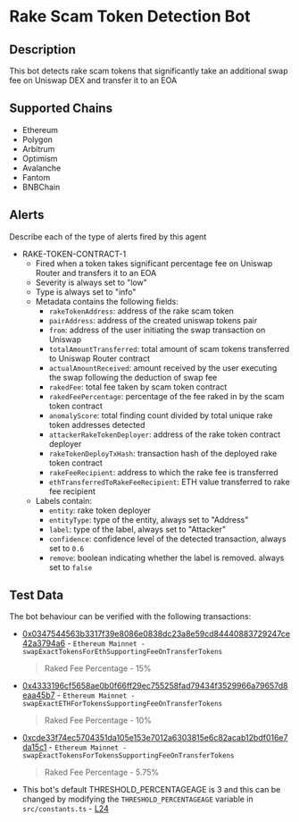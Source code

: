 # Rake Scam Token Detection Bot

## Description

This bot detects rake scam tokens that significantly take an additional swap fee on Uniswap DEX and transfer it to an EOA

## Supported Chains

- Ethereum
- Polygon
- Arbitrum
- Optimism
- Avalanche
- Fantom
- BNBChain

## Alerts

Describe each of the type of alerts fired by this agent

- RAKE-TOKEN-CONTRACT-1
  - Fired when a token takes significant percentage fee on Uniswap Router and transfers it to an EOA
  - Severity is always set to "low" 
  - Type is always set to "info"
  - Metadata contains the following fields: 
    - `rakeTokenAddress`: address of the rake scam token
    - `pairAddress`: address of the created uniswap tokens pair
    - `from`: address of the user initiating the swap transaction on Uniswap
    - `totalAmountTransferred`: total amount of scam tokens transferred to Uniswap Router contract
    - `actualAmountReceived`: amount received by the user executing the swap following the deduction of swap fee
    - `rakedFee`: total fee taken by scam token contract
    - `rakedFeePercentage`: percentage of the fee raked in by the scam token contract
    - `anomalyScore`: total finding count divided by total unique rake token addresses detected
    - `attackerRakeTokenDeployer`: address of the rake token contract deployer
    - `rakeTokenDeployTxHash`: transaction hash of the deployed rake token contract
    - `rakeFeeRecipient`: address to which the rake fee is transferred
    - `ethTransferredToRakeFeeRecipient`: ETH value transferred to rake fee recipient
  - Labels contain:
    - `entity`: rake token deployer 
    - `entityType`: type of the entity, always set to "Address"
    - `label`: type of the label, always set to "Attacker"
    - `confidence`: confidence level of the detected transaction, always set to `0.6`
    - `remove`: boolean indicating whether the label is removed. always set to `false`

## Test Data

The bot behaviour can be verified with the following transactions:
- [0x0347544563b3317f39e8086e0838dc23a8e59cd84440883729247ce42a3794a6](https://etherscan.io/tx/0x0347544563b3317f39e8086e0838dc23a8e59cd84440883729247ce42a3794a6) - 
`Ethereum Mainnet - swapExactTokensForEthSupportingFeeOnTransferTokens`
  > Raked Fee Percentage - 15%

- [0x4333196cf5658ae0b0f66ff29ec755258fad79434f3529966a79657d8eaa45b7](https://etherscan.io/tx/0x4333196cf5658ae0b0f66ff29ec755258fad79434f3529966a79657d8eaa45b7) -
`Ethereum Mainnet - swapExactETHForTokensSupportingFeeOnTransferTokens`
  > Raked Fee Percentage -  10%

- [0xcde33f74ec5704351da105e153e7012a6303815e6c82acab12bdf016e7da15c1](https://etherscan.io/tx/0xcde33f74ec5704351da105e153e7012a6303815e6c82acab12bdf016e7da15c1) -
`Ethereum Mainnet - swapExactTokensForTokensSupportingFeeOnTransferTokens`
  > Raked Fee Percentage -  5.75%


- This bot's default THRESHOLD_PERCENTAGEAGE is 3 and this can be changed by modifying the `THRESHOLD_PERCENTAGEAGE` variable in `src/constants.ts` - [L24](https://github.com/sprtd/rake-scam-token-forta-detection-bot/blob/main/src/constants.ts#L24)
